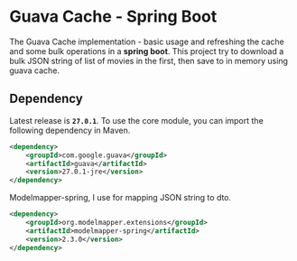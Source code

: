 # Guava Cache - Spring Boot
The Guava Cache implementation - basic usage and refreshing the cache and some bulk operations in a **spring boot**. 
This project try to download a bulk JSON string of list of movies in the first, then save to in memory using guava cache.

## Dependency
Latest release is **`27.0.1`**. To use the core module, you can import the following dependency in Maven.

```xml
<dependency>
    <groupId>com.google.guava</groupId>
    <artifactId>guava</artifactId>
    <version>27.0.1-jre</version>
</dependency>
```
Modelmapper-spring, I use for mapping JSON string to dto.

```xml
<dependency>
    <groupId>org.modelmapper.extensions</groupId>
    <artifactId>modelmapper-spring</artifactId>
    <version>2.3.0</version>
</dependency>
```
